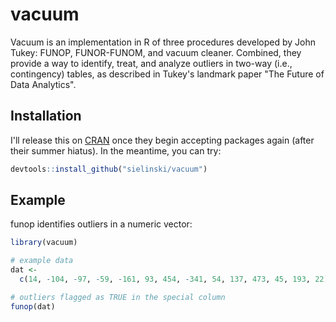 
# vacuum

<!-- badges: start -->
<!-- badges: end -->

Vacuum is an implementation in R of three procedures developed by 
John Tukey: FUNOP, FUNOR-FUNOM, and vacuum cleaner. Combined, they 
provide a way to identify, treat, and analyze outliers in two-way 
(i.e., contingency) tables, as described in Tukey's landmark paper 
"The Future of Data Analytics". 

## Installation

I'll release this on [CRAN](https://CRAN.R-project.org) once they begin accepting packages again (after their summer hiatus). In the meantime, you can try:

``` r
devtools::install_github("sielinski/vacuum")
```

## Example

funop identifies outliers in a numeric vector:

``` r
library(vacuum)

# example data
dat <-
  c(14, -104, -97, -59, -161, 93, 454, -341, 54, 137, 473, 45, 193, 22)

# outliers flagged as TRUE in the special column
funop(dat)

```
